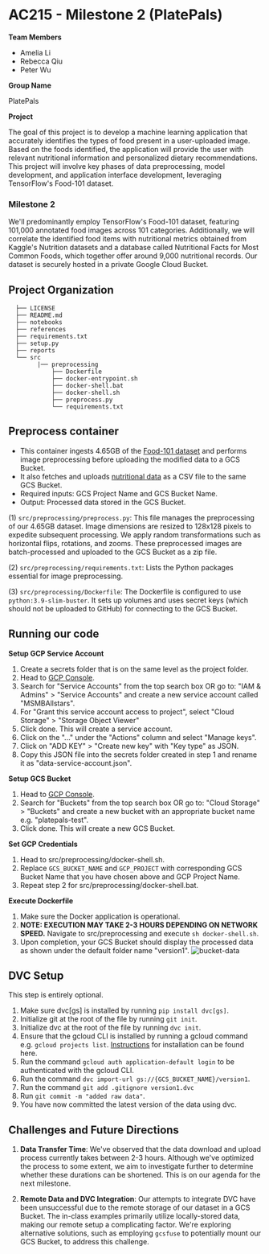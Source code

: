 AC215 - Milestone 2 (PlatePals)
==============================
**Team Members**

- Amelia Li
- Rebecca Qiu
- Peter Wu

**Group Name**

PlatePals

**Project**

The goal of this project is to develop a machine learning application that accurately identifies the types of food present in a user-uploaded image. Based on the foods identified, the application will provide the user with relevant nutritional information and personalized dietary recommendations. This project will involve key phases of data preprocessing, model development, and application interface development, leveraging TensorFlow's Food-101 dataset.

### Milestone 2 ###

We'll predominantly employ TensorFlow's Food-101 dataset, featuring 101,000 annotated food images across 101 categories. Additionally, we will correlate the identified food items with nutritional metrics obtained from Kaggle's Nutrition datasets and a database called Nutritional Facts for Most Common Foods, which together offer around 9,000 nutritional records. Our dataset is securely hosted in a private Google Cloud Bucket.

Project Organization
------------
      ├── LICENSE
      ├── README.md
      ├── notebooks
      ├── references
      ├── requirements.txt
      ├── setup.py
      ├── reports
      └── src
            |── preprocessing
                ├── Dockerfile
                ├── docker-entrypoint.sh
                ├── docker-shell.bat
                ├── docker-shell.sh
                ├── preprocess.py
                └── requirements.txt
Preprocess container
------------
- This container ingests 4.65GB of the [Food-101 dataset](https://www.tensorflow.org/datasets/catalog/food101) and performs image preprocessing before uploading the modified data to a GCS Bucket.
- It also fetches and uploads [nutritional data](https://raw.githubusercontent.com/prasertcbs/basic-dataset/master/nutrients.csv) as a CSV file to the same GCS Bucket.
- Required inputs: GCS Project Name and GCS Bucket Name.
- Output: Processed data stored in the GCS Bucket.

(1) `src/preprocessing/preprocess.py`: This file manages the preprocessing of our 4.65GB dataset. Image dimensions are resized to 128x128 pixels to expedite subsequent processing. We apply random transformations such as horizontal flips, rotations, and zooms. These preprocessed images are batch-processed and uploaded to the GCS Bucket as a zip file.

(2) `src/preprocessing/requirements.txt`: Lists the Python packages essential for image preprocessing.

(3) `src/preprocessing/Dockerfile`: The Dockerfile is configured to use `python:3.9-slim-buster`. It sets up volumes and uses secret keys (which should not be uploaded to GitHub) for connecting to the GCS Bucket.

Running our code
------------
**Setup GCP Service Account**
1. Create a secrets folder that is on the same level as the project folder.
2. Head to [GCP Console](https://console.cloud.google.com/home/dashboard).
3. Search for "Service Accounts" from the top search box OR go to: "IAM & Admins" > "Service Accounts" and create a new service account called "MSMBAllstars".
4. For "Grant this service account access to project", select "Cloud Storage" > "Storage Object Viewer"
5. Click done. This will create a service account.
6. Click on the "..." under the "Actions" column and select "Manage keys".
7. Click on "ADD KEY" > "Create new key" with "Key type" as JSON.
8. Copy this JSON file into the secrets folder created in step 1 and rename it as "data-service-account.json".

**Setup GCS Bucket**
1. Head to [GCP Console](https://console.cloud.google.com/home/dashboard).
2. Search for "Buckets" from the top search box OR go to: "Cloud Storage" > "Buckets" and create a new bucket with an appropriate bucket name e.g. "platepals-test".
3. Click done. This will create a new GCS Bucket.

**Set GCP Credentials**
1. Head to src/preprocessing/docker-shell.sh.
2. Replace `GCS_BUCKET_NAME` and `GCP_PROJECT` with corresponding GCS Bucket Name that you have chosen above and GCP Project Name.
3. Repeat step 2 for src/preprocessing/docker-shell.bat.

**Execute Dockerfile**
1. Make sure the Docker application is operational.
2. **NOTE: EXECUTION MAY TAKE 2-3 HOURS DEPENDING ON NETWORK SPEED.** Navigate to src/preprocessing and execute `sh docker-shell.sh`.
3. Upon completion, your GCS Bucket should display the processed data as shown under the default folder name "version1".
![bucket-data](assets/bucket-data.png)

DVC Setup
------------
This step is entirely optional.
1. Make sure dvc[gs] is installed by running `pip install dvc[gs]`.
2. Initialize git at the root of the file by running `git init`.
3. Initialize dvc at the root of the file by running `dvc init`.
2. Ensure that the gcloud CLI is installed by running a gcloud command e.g. `gcloud projects list`. [Instructions](https://cloud.google.com/sdk/docs/install) for installation can be found here.
3. Run the command `gcloud auth application-default login` to be authenticated with the gcloud CLI.
4. Run the command `dvc import-url gs://{GCS_BUCKET_NAME}/version1`.
5. Run the command `git add .gitignore version1.dvc`
6. Run `git commit -m "added raw data"`.
9. You have now committed the latest version of the data using dvc.


Challenges and Future Directions
------------

1. **Data Transfer Time**: We've observed that the data download and upload process currently takes between 2-3 hours. Although we've optimized the process to some extent, we aim to investigate further to determine whether these durations can be shortened. This is on our agenda for the next milestone.

2. **Remote Data and DVC Integration**: Our attempts to integrate DVC have been unsuccessful due to the remote storage of our dataset in a GCS Bucket. The in-class examples primarily utilize locally-stored data, making our remote setup a complicating factor. We're exploring alternative solutions, such as employing `gcsfuse` to potentially mount our GCS Bucket, to address this challenge.
